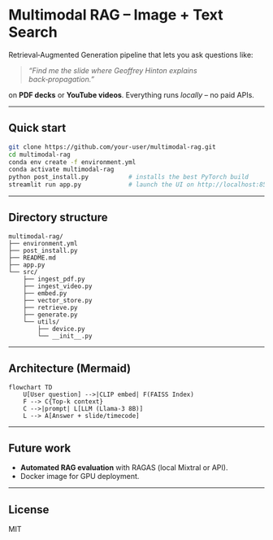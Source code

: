# Multimodal RAG – Image + Text Search

Retrieval‑Augmented Generation pipeline that lets you ask questions like:

> *“Find me the slide where Geoffrey Hinton explains back‑propagation.”*

on **PDF decks** or **YouTube videos**. Everything runs *locally* – no paid APIs.

---
## Quick start

```bash
git clone https://github.com/your-user/multimodal-rag.git
cd multimodal-rag
conda env create -f environment.yml
conda activate multimodal-rag
python post_install.py           # installs the best PyTorch build
streamlit run app.py             # launch the UI on http://localhost:8501
```

---
## Directory structure

```
multimodal-rag/
├── environment.yml
├── post_install.py
├── README.md
├── app.py
└── src/
    ├── ingest_pdf.py
    ├── ingest_video.py
    ├── embed.py
    ├── vector_store.py
    ├── retrieve.py
    ├── generate.py
    └── utils/
        ├── device.py
        └── __init__.py
```

---
## Architecture (Mermaid)

```mermaid
flowchart TD
    U[User question] -->|CLIP embed| F(FAISS Index)
    F --> C{Top-k context}
    C -->|prompt| L[LLM (Llama-3 8B)]
    L --> A[Answer + slide/timecode]
```

---
## Future work

- **Automated RAG evaluation** with RAGAS (local Mixtral or API).
- Docker image for GPU deployment.

---
## License

MIT
